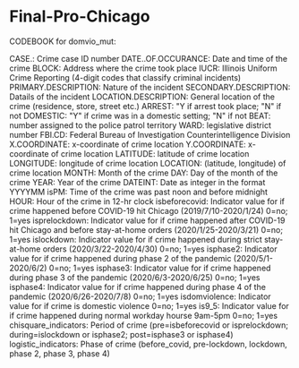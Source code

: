 # Final-Pro-Chicago
CODEBOOK for domvio_mut:

CASE.: Crime case ID number
DATE..OF.OCCURANCE: Date and time of the crime
BLOCK: Address where the crime took place
IUCR: Illinois Uniform Crime Reporting (4-digit codes that classify criminal incidents)
PRIMARY.DESCRIPTION: Nature of the incident
SECONDARY.DESCRIPTION: Datails of the incident
LOCATION.DESCRIPTION: General location of the crime (residence, store, street etc.)
ARREST: "Y if arrest took place; "N" if not
DOMESTIC: "Y" if crime was in a domestic setting; "N" if not
BEAT: number assigned to the police patrol territory
WARD: legislative district number
FBI.CD: Federal Bureau of Investigation Counterintelligence Division
X.COORDINATE: x-coordinate of crime location
Y.COORDINATE: x-coordinate of crime location
LATITUDE: latitude of crime location
LONGITUDE: longitude of crime location
LOCATION: (latitude, longitude) of crime location
MONTH: Month of the crime
DAY: Day of the month of the crime
YEAR: Year of the crime
DATEINT: Date as integer in the format YYYYMM
isPM: Time of the crime was past noon and before midnight
HOUR: Hour of the crime in 12-hr clock
isbeforecovid: Indicator value for if crime happened before COVID-19 hit Chicago (2019/7/10-2020/1/24) 0=no; 1=yes
isprelockdown: Indicator value for if crime happened after COVID-19 hit Chicago and before stay-at-home orders (2020/1/25-2020/3/21) 0=no; 1=yes
islockdown: Indicator value for if crime happened during strict stay-at-home orders (2020/3/22-2020/4/30) 0=no; 1=yes
isphase2: Indicator value for if crime happened during phase 2 of the pandemic (2020/5/1-2020/6/2) 0=no; 1=yes
isphase3: Indicator value for if crime happened during phase 3 of the pandemic (2020/6/3-2020/6/25) 0=no; 1=yes
isphase4: Indicator value for if crime happened during phase 4 of the pandemic (2020/6/26-2020/7/8) 0=no; 1=yes
isdomviolence: Indicator value for if crime is domestic violence 0=no; 1=yes
is9_5: Indicator value for if crime happened during normal workday hourse 9am-5pm 0=no; 1=yes
chisquare_indicators: Period of crime (pre=isbeforecovid or isprelockdown; during=islockdown or isphase2; post=isphase3 or isphase4)
logistic_indicators: Phase of crime (before_covid, pre-lockdown, lockdown, phase 2, phase 3, phase 4)